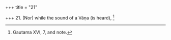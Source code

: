 +++
title = "21"

+++
21. (Nor) while the sound of a Vāṇa (is heard), [^16] 


[^16]:  Gautama XVI, 7, and note.
